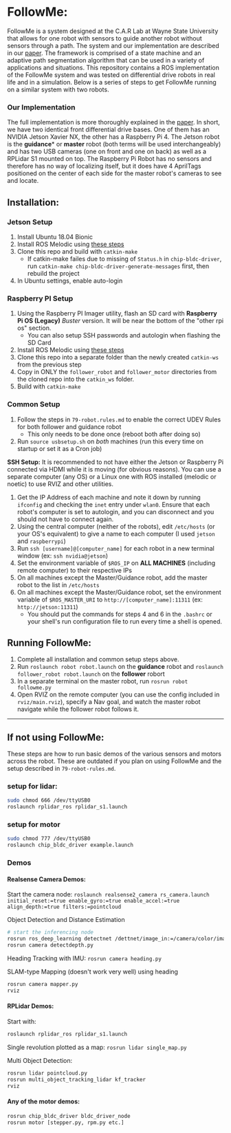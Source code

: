 # FollowMe:
FollowMe is a system designed at the C.A.R Lab at Wayne State University that allows for one robot with sensors to guide another robot without sensors through a path. The system and our implementation are described in our [paper](#). The framework is comprised of a state machine and an adaptive path segmentation algorithm that can be used in a variety of applications and situations. This repository contains a ROS implementation of the FollowMe system and was tested on differential drive robots in real life and in a simulation. Below is a series of steps to get FollowMe running on a similar system with two robots.

### Our Implementation
The full implementation is more thoroughly explained in the [paper](#). In short, we have two identical front differential drive bases. One of them has an NVIDIA Jetson Xavier NX, the other has a Raspberry Pi 4. The Jetson robot is the **guidance*** or **master** robot (both terms will be used interchangeably) and has two USB cameras (one on front and one on back) as well as a RPLidar S1 mounted on top. The Raspberry Pi Robot has no sensors and therefore has no way of localizing itself, but it does have 4 AprilTags positioned on the center of each side for the master robot's cameras to see and locate. 

## Installation:
### Jetson Setup
1) Install Ubuntu 18.04 Bionic
2) Install ROS Melodic using [these steps](https://wiki.ros.org/melodic/Installation)
3) Clone this repo and build with `catkin-make`
    - If catkin-make failes due to missing of `Status.h` in `chip-bldc-driver`, run `catkin-make chip-bldc-driver-generate-messages` first, then rebuild the project
4) In Ubuntu settings, enable auto-login

### Raspberry PI Setup
1) Using the Raspberry PI Imager utility, flash an SD card with **Raspberry Pi OS (Legacy)** *Buster* version. It will be near the bottom of the "other rpi os" section.
    - You can also setup SSH passwords and autologin when flashing the SD Card
2) Install ROS Melodic using [these steps](http://wiki.ros.org/ROSberryPi/Installing%20ROS%20Melodic%20on%20the%20Raspberry%20Pi)
3) Clone this repo into a separate folder than the newly created `catkin-ws` from the previous step
4) Copy in ONLY the `follower_robot` and `follower_motor` directories from the cloned repo into the `catkin_ws` folder.
5) Build with `catkin-make`

### Common Setup
1) Follow the steps in `79-robot.rules.md` to enable the correct UDEV Rules for both follower and guidance robot
    - This only needs to be done once (reboot both after doing so)
2) Run `source usbsetup.sh` on *both* machines (run this every time on startup or set it as a Cron job)

**SSH Setup:**
It is recommended to not have either the Jetson or Raspberry Pi connected via HDMI while it is moving (for obvious reasons). You can use a separate computer (any OS) or a Linux one with ROS installed (melodic or noetic) to use RVIZ and other utilities. 

1) Get the IP Address of each machine and note it down by running `ifconfig` and checking the `inet` entry under `wlan0`. Ensure that each robot's computer is set to autologin, and you can disconnect and you should not have to connect again.
2) Using the central computer (neither of the robots), edit `/etc/hosts` (or your OS's equivalent) to give a name to each computer (I used `jetson` and `raspberrypi`)
3) Run `ssh [username]@[computer_name]` for each robot in a new terminal window (ex: `ssh nvidia@jetson`)
4) Set the environment variable of `$ROS_IP` on **ALL MACHINES** (including remote computer) to their respective IPs
5) On all machines except the Master/Guidance robot, add the master robot to the list in `/etc/hosts`
6) On all machines except the Master/Guidance robot, set the environment variable of `$ROS_MASTER_URI` to `http://[computer_name]:11311` (ex: `http://jetson:11311`)
    - You should put the commands for steps 4 and 6 in the `.bashrc` or your shell's run configuration file to run every time a shell is opened. 

## Running FollowMe:
1) Complete all installation and common setup steps above.
2) Run `roslaunch robot robot.launch` on the **guidance** robot and `roslaunch follower_robot robot.launch` on the **follower** robort
3) In a separate terminal on the master robot, run `rosrun robot followme.py`
4) Open RVIZ on the remote computer (you can use the config included in `rviz/main.rviz`), specify a Nav goal, and watch the master robot navigate while the follower robot follows it. 

<hr>

## If not using FollowMe:
These steps are how to run basic demos of the various sensors and motors across the robot. These are outdated if you plan on using FollowMe and the setup described in `79-robot-rules.md`.

### setup for lidar:
```sh
sudo chmod 666 /dev/ttyUSB0
roslaunch rplidar_ros rplidar_s1.launch
```

### setup for motor
```sh
sudo chmod 777 /dev/ttyUSB0
roslaunch chip_bldc_driver example.launch
```

### Demos

#### Realsense Camera Demos:
Start the camera node:
`roslaunch realsense2_camera rs_camera.launch initial_reset:=true enable_gyro:=true enable_accel:=true align_depth:=true filters:=pointcloud`

Object Detection and Distance Estimation
```sh
# start the inferencing node
rosrun ros_deep_learning detectnet /dettnet/image_in:=/camera/color/image_raw
rosrun camera detectdepth.py
```

Heading Tracking with IMU:
`rosrun camera heading.py`

SLAM-type Mapping (doesn't work very well) using heading
```sh
rosrun camera mapper.py
rviz
```

#### RPLidar Demos:
Start with:
```sh
roslaunch rplidar_ros rplidar_s1.launch
```

Single revolution plotted as a map:
`rosrun lidar single_map.py` 

Multi Object Detection:
```sh
rosrun lidar pointcloud.py
rosrun multi_object_tracking_lidar kf_tracker
rviz
```

#### Any of the motor demos:
```sh
rosrun chip_bldc_driver bldc_driver_node
rosrun motor [stepper.py, rpm.py etc.]
```



